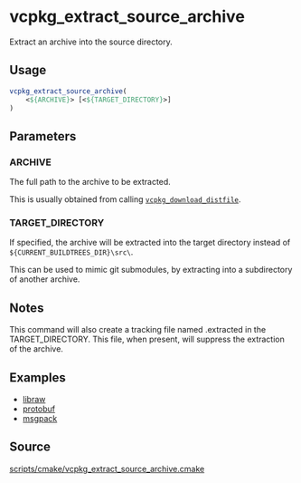 # vcpkg_extract_source_archive

Extract an archive into the source directory.

## Usage
```cmake
vcpkg_extract_source_archive(
    <${ARCHIVE}> [<${TARGET_DIRECTORY}>]
)
```
## Parameters
### ARCHIVE
The full path to the archive to be extracted.

This is usually obtained from calling [`vcpkg_download_distfile`](vcpkg_download_distfile.md).

### TARGET_DIRECTORY
If specified, the archive will be extracted into the target directory instead of `${CURRENT_BUILDTREES_DIR}\src\`.

This can be used to mimic git submodules, by extracting into a subdirectory of another archive.

## Notes
This command will also create a tracking file named <FILENAME>.extracted in the TARGET_DIRECTORY. This file, when present, will suppress the extraction of the archive.

## Examples

* [libraw](https://github.com/Microsoft/vcpkg/blob/master/ports/libraw/portfile.cmake)
* [protobuf](https://github.com/Microsoft/vcpkg/blob/master/ports/protobuf/portfile.cmake)
* [msgpack](https://github.com/Microsoft/vcpkg/blob/master/ports/msgpack/portfile.cmake)

## Source
[scripts/cmake/vcpkg_extract_source_archive.cmake](https://github.com/Microsoft/vcpkg/blob/master/scripts/cmake/vcpkg_extract_source_archive.cmake)
